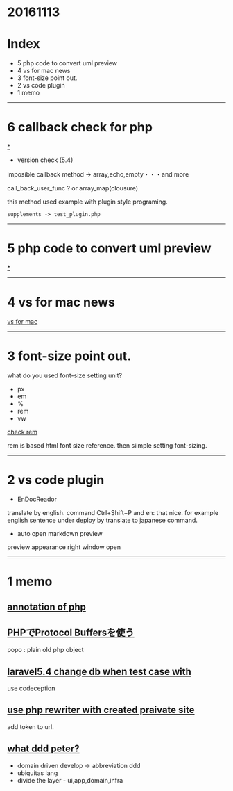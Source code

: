 # 20161113

# Index
- 5 php code to convert uml preview
- 4 vs for mac news
- 3 font-size point out.
- 2 vs code plugin
- 1 memo

-----------------------
# 6 callback check for php

[*](http://php.net/manual/ja/language.types.callable.php)

- version check (5.4)

imposible callback method -> array,echo,empty・・・and more

call_back_user_func ?
or array_map(clousure)

this method used example with plugin style programing.

    supplements -> test_plugin.php

-----------------------

# 5 php code to convert uml preview

[*](http://somemo.hatenablog.com/entry/2011/12/01/051141)


-----------------------

# 4 vs for mac news

[vs for mac](https://msdn.microsoft.com/magazine/mt790182)


-----------------------

# 3 font-size point out.

what do you used font-size setting unit?

- px
- em
- %
- rem
- vw

[check rem](http://html5-css3.jp/tips/css3-rem.html)

rem is based html font size reference.
then siimple setting font-sizing.


-----------------------

# 2 vs code plugin

- EnDocReador

translate by english. command Ctrl+Shift+P and en:
that nice. 
for example english sentence under deploy by translate to japanese command.

- auto open markdown preview

preview appearance right window open



---------------------------
# 1 memo

## [annotation of php](http://koriym.github.io/2012/02/php-annotation/)

## [PHPでProtocol Buffersを使う](http://qiita.com/chobie@github/items/d0661d68120efea689a0)

popo : plain old php object

## [laravel5.4 change db when test case with](http://am1tanaka.hatenablog.com/entry/2016/10/24/234118)

use codeception

## [use php rewriter with created praivate site](https://blog.ohgaki.net/use-php-for-private-web-sites)

add token to url.

## [what ddd peter?](https://speakerdeck.com/shin1x1/ddd-with-laravel)

- domain driven develop -> abbreviation ddd
- ubiquitas lang
- divide the layer - ui,app,domain,infra

